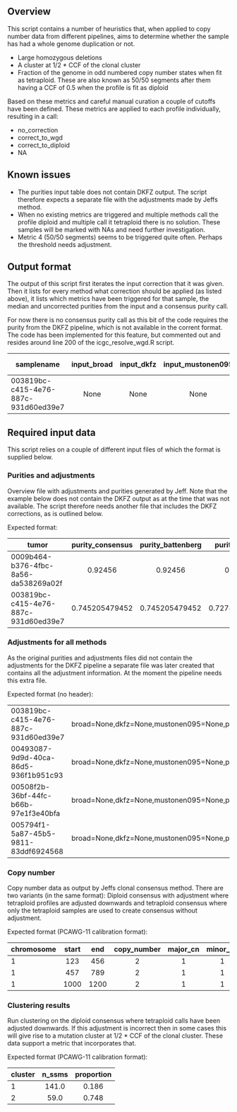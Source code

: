 ## Overview
This script contains a number of heuristics that, when applied to copy number data from different pipelines, aims to determine whether the sample has had a whole genome duplication or not. 

 * Large homozygous deletions
 * A cluster at 1/2 * CCF of the clonal cluster
 * Fraction of the genome in odd numbered copy number states when fit as tetraploid. These are also known as 50/50 segments after them having a CCF of 0.5 when the profile is fit as diploid
 
Based on these metrics and careful manual curation a couple of cutoffs have been defined. These metrics are applied to each profile individually, resulting in a call:

 * no\_correction
 * correct\_to\_wgd
 * correct\_to\_diploid
 * NA
 
## Known issues
 * The purities input table does not contain DKFZ output. The script therefore expects a separate file with the adjustments made by Jeffs method.
 * When no existing metrics are triggered and multiple methods call the profile diploid and multiple call it tetraploid there is no solution. These samples will be marked with NAs and need further investigation.
 * Metric 4 (50/50 segments) seems to be triggered quite often. Perhaps the threshold needs adjustment.

## Output format
The output of this script first iterates the input correction that it was given. Then it lists for every method what correction should be applied (as listed above), it lists which metrics have been triggered for that sample, the median and uncorrected purities from the input and a consensus purity call.

For now there is no consensus purity call as this bit of the code requires the purity from the DKFZ pipeline, which is not available in the corrent format. The code has been implemented for this feature, but commented out and resides around line 200 of the icgc\_resolve\_wgd.R script.

| samplename   |   input\_broad   |  input\_dkfz   |   input\_mustonen095    |   input\_peifer  |  input\_vanloo\_wedge   |   corrections\_broad    |   corrections\_dkfz  |      corrections\_mustonen095 corrections\_peifer   |   corrections\_vanloo\_wedge    |    metric\_2    |    metric\_3   |     metric\_4   |     metric\_5    |    metric\_6.1   |   metric\_6.2  |    purity\_median |  uncorrected\_purities  |  consensus\_purity |
|-----|:----:|:----:|:----:|:----:|:----:|:----:|:----:|:----:|:----:|:----:|:----:|:----:|:----:|:----:|:----:|:----:|:----:|:----:|
| 003819bc-c415-4e76-887c-931d60ed39e7 |   None  |  None  |  None  |  None  |  None  |  NA    |  NA   |   NA   |   NA   |   NA   |   FALSE  | FALSE  | FALSE |  FALSE |  FALSE  | FALSE |  0.727802739726 | 0.609391638466,0.7104,0.774146,0.745205479452 | NA |


## Required input data
This script relies on a couple of different input files of which the format is supplied below.

### Purities and adjustments
Overview file with adjustments and purities generated by Jeff. Note that the example below does not contain the DKFZ output as at the time that was not available. The script therefore needs another file that includes the DKFZ corrections, as is outlined below.

Expected format:

| tumor  |  purity\_consensus  |  purity\_battenberg | purity\_median | purity\_mean | methods | corrections | uncorrected\_purities | corrected\_purities | uncorrected\_purities\_stdev |   corrected\_purities\_stdev |  genome\_consensus\_proportion |
|--------|:--------:|:--------:|:--------:|:--------:|:--------:|:--------:|:--------:|:--------:|:--------:|:--------:|:--------:|
| 0009b464-b376-4fbc-8a56-da538269a02f |   0.92456  |  0.92456  |  0.88865  |  0.89374  |  broad,mustonen095,peifer,vanloo_wedge  |  None,None,None,None | 0.87312493848,0.8873,0.89,0.92456  |  0.87312493848,0.8873,0.89,0.92456  |  0.018909747526  |  0.018909747526  |  0.131110216084 |
| 003819bc-c415-4e76-887c-931d60ed39e7  |  0.745205479452 |   0.745205479452  |  0.727802739726 |   0.70978577948   | broad,mustonen095,peifer,vanloo_wedge | None,None,None,None |   0.609391638466,0.7104,0.774146,0.745205479452  |  0.609391638466,0.7104,0.774146,0.745205479452  |  0.0622015955348  |  0.0622015955348 |  0.828143348583 |

### Adjustments for all methods
As the original purities and adjustments files did not contain the adjustments for the DKFZ pipeline a separate file was later created that contains all the adjustment information. At the moment the pipeline needs this extra file.

Expected format (no header):

| | |
|-----------|-----------|
| 003819bc-c415-4e76-887c-931d60ed39e7  |  broad=None,dkfz=None,mustonen095=None,peifer=None,vanloo_wedge=None |
| 00493087-9d9d-40ca-86d5-936f1b951c93  |  broad=None,dkfz=None,mustonen095=None,peifer=None,vanloo_wedge=None |
| 00508f2b-36bf-44fc-b66b-97e1f3e40bfa  |  broad=None,dkfz=None,mustonen095=None,peifer=None,vanloo_wedge=None |
| 005794f1-5a87-45b5-9811-83ddf6924568  |  broad=None,dkfz=None,mustonen095=None,peifer=None |

### Copy number
Copy number data as output by Jeffs clonal consensus method. There are two variants (in the same format): Diploid consensus with adjustment where tetraploid profiles are adjusted downwards and tetraploid consensus where only the tetraploid samples are used to create consensus without adjustment.

Expected format (PCAWG-11 calibration format):

| chromosome  |    start  | end   |  copy\_number   |  major\_cn    |    minor\_cn    |    clonal\_frequency |
|-----------|:-----------:|:-----------:|:-----------:|:-----------:|:-----------:|:-----------:|
| 1   |    123 | 456 | 2  |     1   |    1    |   1.0 |
| 1   |    457 | 789 |  2  |     1    |   1    |   1.0 |
| 1   |    1000   |     1200    |    2  |     1   |    1    |   1.0 |

### Clustering results
Run clustering on the diploid consensus where tetraploid calls have been adjusted downwards. If this adjustment is incorrect then in some cases this will give rise to a mutation cluster at 1/2 * CCF of the clonal cluster. These data support a metric that incorporates that.

Expected format (PCAWG-11 calibration format):

| cluster | n_ssms | proportion |
|---------|:------:|:----------:|
| 1 | 141.0 | 0.186 |
| 2 | 59.0 | 0.748 |